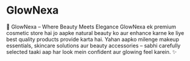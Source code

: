# GlowNexa
🌸 GlowNexa – Where Beauty Meets Elegance  GlowNexa ek premium cosmetic store hai jo aapke natural beauty ko aur enhance karne ke liye best quality products provide karta hai. Yahan aapko milenge makeup essentials, skincare solutions aur beauty accessories – sabhi carefully selected taaki aap har look mein confident aur glowing feel karein.  ✨
